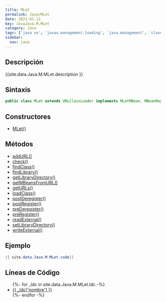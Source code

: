 ```yaml
---
title: MLet
permalink: Java/MLet
date: 2021-01-11
key: JavaJava.M.MLet
category: Java
tags: ['java se', 'javax.management.loading', 'java.management', 'clase java', 'Java 1.5']
sidebar: 
  nav: java
---
```


## Descripción
{{site.data.Java.M.MLet.description }}

## Sintaxis
~~~java
public class MLet extends URLClassLoader implements MLetMBean, MBeanRegistration, Externalizable
~~~

## Constructores
* [MLet()](/Java/MLet/MLet/)

## Métodos
* [addURL()](/Java/MLet/addURL)
* [check()](/Java/MLet/check)
* [findClass()](/Java/MLet/findClass)
* [findLibrary()](/Java/MLet/findLibrary)
* [getLibraryDirectory()](/Java/MLet/getLibraryDirectory)
* [getMBeansFromURL()](/Java/MLet/getMBeansFromURL)
* [getURLs()](/Java/MLet/getURLs)
* [loadClass()](/Java/MLet/loadClass)
* [postDeregister()](/Java/MLet/postDeregister)
* [postRegister()](/Java/MLet/postRegister)
* [preDeregister()](/Java/MLet/preDeregister)
* [preRegister()](/Java/MLet/preRegister)
* [readExternal()](/Java/MLet/readExternal)
* [setLibraryDirectory()](/Java/MLet/setLibraryDirectory)
* [writeExternal()](/Java/MLet/writeExternal)

## Ejemplo
~~~java
{{ site.data.Java.M.MLet.code}}
~~~

## Líneas de Código
<ul>
{%- for _ldc in site.data.Java.M.MLet.ldc -%}
   <li>
       <a href="{{_ldc['url'] }}">{{ _ldc['nombre'] }}</a>
   </li>
{%- endfor -%}
</ul>
